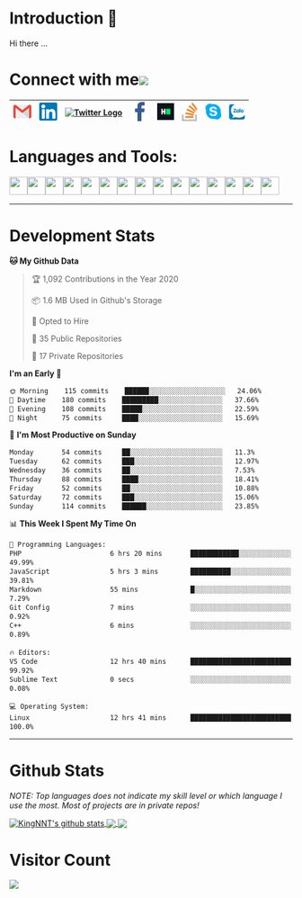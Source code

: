 # Introduction 👋
Hi there ...
# Connect with me<img src="https://github.com/TheDudeThatCode/TheDudeThatCode/blob/master/Assets/Handshake.gif" height="32px">

| [<img src="https://github.com/KingNNT/KingNNT/blob/master/Assets/Contact-Icon/Gmail.svg" alt="Gmail logo" height="32">](mailto:Dev.KingNNT@gmail.com) | [<img src="https://github.com/KingNNT/KingNNT/blob/master/Assets/Contact-Icon/Linkedin.svg" alt="Linkedin Logo" width="32">](https://in.linkedin.com/in/kingnnt) | [<img src="https://github.com/TheDudeThatCode/TheDudeThatCode/blob/master/Assets/Twitter.svg" alt="Twitter Logo" width="32">](https://twitter.com/King_NNT) | [<img src="https://github.com/KingNNT/KingNNT/blob/master/Assets/Contact-Icon/facebook.svg" alt="Facebook logo" width="34">](https://facebook.com/Kinggg.NNT) | [<img src="https://github.com/KingNNT/KingNNT/blob/master/Assets/Contact-Icon/HackerRank.svg" alt="HackerRank Logo" width="30">](https://www.hackerrank.com/Dev_KingNNT) | [<img src="https://github.com/KingNNT/KingNNT/blob/master/Assets/Contact-Icon/stackoverflow.svg" alt="Stackoverflow Logo" width="28">](https://stackoverflow.com/users/12560659/king-nnt) | [<img src="https://github.com/KingNNT/KingNNT/blob/master/Assets/Contact-Icon/skype.svg" alt="Skype Logo" width="28">](https://join.skype.com/invite/eqRpzcC8cGsf) | [<img src="https://github.com/KingNNT/KingNNT/blob/master/Assets/Contact-Icon/zalo.svg" alt="Zalo Logo" width="28">](https://zalo.me/kingnnt) | 
|:---:|:---:|:---:|:---:|:---:|:---:|:---:|:---:|

# Languages and Tools:
<img align='left' height="32" width="32" src="https://cdn.jsdelivr.net/npm/simple-icons@v3/icons/visualstudio.svg" />
<img align='left' height="32" width="32" src="https://cdn.jsdelivr.net/npm/simple-icons@v3/icons/sublimetext.svg" />
<img align='left' height="32" width="32" src="https://cdn.jsdelivr.net/npm/simple-icons@v3/icons/visualstudiocode.svg" />
<img align='left' height="32" width="32" src="https://cdn.jsdelivr.net/npm/simple-icons@v3/icons/jetbrains.svg" />

<img align='left' height="32" width="32" src="https://cdn.jsdelivr.net/npm/simple-icons@v3/icons/html5.svg" />
<img align='left' height="32" width="32" src="https://cdn.jsdelivr.net/npm/simple-icons@v3/icons/css3.svg" />
<img align='left' height="32" width="32" src="https://cdn.jsdelivr.net/npm/simple-icons@3.5.0/icons/bootstrap.svg" />

<img align='left' height="32" width="32" src="https://cdn.jsdelivr.net/npm/simple-icons@v3/icons/javascript.svg" />

<img align='left' height="32" width="32" src="https://cdn.jsdelivr.net/npm/simple-icons@v3/icons/php.svg" />
<img align='left' height="32" width="32" src="https://cdn.jsdelivr.net/npm/simple-icons@v3/icons/laravel.svg" />
<img align='left' height="32" width="32" src="https://cdn.jsdelivr.net/npm/simple-icons@3.5.0/icons/java.svg" />

<img align='left' height="32" width="32" src="https://cdn.jsdelivr.net/npm/simple-icons@v3/icons/mysql.svg" />
<img align='left' height="32" width="32" src="https://cdn.jsdelivr.net/npm/simple-icons@3.5.0/icons/microsoftsqlserver.svg" />
<img align='left' height="32" width="32" src="https://cdn.jsdelivr.net/npm/simple-icons@v3/icons/mongodb.svg" />
<img align='left' height="32" width="32" src="https://cdn.jsdelivr.net/npm/simple-icons@v3/icons/sqlite.svg" />

<br>
<br>

---

# Development Stats
<!--START_SECTION:waka-->
**🐱 My Github Data** 

> 🏆 1,092 Contributions in the Year 2020
 > 
> 📦 1.6 MB Used in Github's Storage 
 > 
> 💼 Opted to Hire
 > 
> 📜 35 Public Repositories
 > 
> 🔑 17 Private Repositories 

**I'm an Early 🐤** 

```text
🌞 Morning    115 commits    ██████░░░░░░░░░░░░░░░░░░░   24.06% 
🌆 Daytime    180 commits    █████████░░░░░░░░░░░░░░░░   37.66% 
🌃 Evening    108 commits    █████░░░░░░░░░░░░░░░░░░░░   22.59% 
🌙 Night      75 commits     ████░░░░░░░░░░░░░░░░░░░░░   15.69%

```
📅 **I'm Most Productive on Sunday** 

```text
Monday       54 commits     ██░░░░░░░░░░░░░░░░░░░░░░░   11.3% 
Tuesday      62 commits     ███░░░░░░░░░░░░░░░░░░░░░░   12.97% 
Wednesday    36 commits     ██░░░░░░░░░░░░░░░░░░░░░░░   7.53% 
Thursday     88 commits     ████░░░░░░░░░░░░░░░░░░░░░   18.41% 
Friday       52 commits     ██░░░░░░░░░░░░░░░░░░░░░░░   10.88% 
Saturday     72 commits     ███░░░░░░░░░░░░░░░░░░░░░░   15.06% 
Sunday       114 commits    ██████░░░░░░░░░░░░░░░░░░░   23.85%

```


📊 **This Week I Spent My Time On** 

```text
💬 Programming Languages: 
PHP                      6 hrs 20 mins       ████████████░░░░░░░░░░░░░   49.99% 
JavaScript               5 hrs 3 mins        ██████████░░░░░░░░░░░░░░░   39.81% 
Markdown                 55 mins             █░░░░░░░░░░░░░░░░░░░░░░░░   7.29% 
Git Config               7 mins              ░░░░░░░░░░░░░░░░░░░░░░░░░   0.92% 
C++                      6 mins              ░░░░░░░░░░░░░░░░░░░░░░░░░   0.89%

🔥 Editors: 
VS Code                  12 hrs 40 mins      █████████████████████████   99.92% 
Sublime Text             0 secs              ░░░░░░░░░░░░░░░░░░░░░░░░░   0.08%

💻 Operating System: 
Linux                    12 hrs 41 mins      █████████████████████████   100.0%

```


<!--END_SECTION:waka-->

---

# Github Stats

*NOTE: Top languages does not indicate my skill level or which language I use the most. Most of projects are in private repos!*

<a href="https://github.com/KingNNT">
  <img align="center" src="https://github-readme-stats.vercel.app/api?username=KingNNT&show_icons=true&theme=gruvbox&count_private=true" alt="KingNNT's github stats" />
</a>

<a href="https://github.com/KingNNT">
  <img align="center" src="https://github-readme-stats.vercel.app/api/top-langs/?username=KingNNT&layout=compact&theme=gruvbox&count_private=true&how_icons=true" />
</a>

<a href="https://github.com/KingNNT">
  <img align="center" src="https://github-readme-stats.vercel.app/api/pin/?username=KingNNT&repo=MS-Tools&theme=gruvbox" />
</a>

# Visitor Count
<img src="https://profile-counter.glitch.me/KingNNT/count.svg" />
